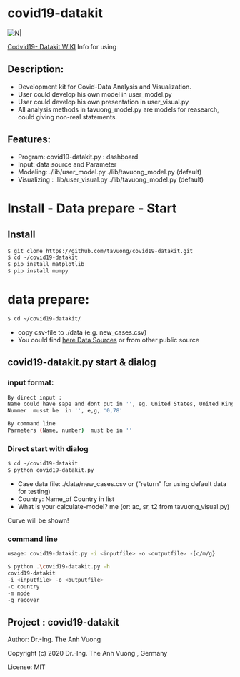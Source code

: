 # covid19-datakit
[![N|](https://vuongblog.files.wordpress.com/2020/05/git_pt_vuong60.png)](https://vuongblog.wordpress.com)

[Codvid19- Datakit WIKI](https://github.com/tavuong/covid19-datakit/wiki) Info for using
## Description:
- Development kit for Covid-Data Analysis and Visualization.
- User could develop his own model in user_model.py
- User could develop his own presentation in user_visual.py 
- All analysis methods in tavuong_model.py are models for reasearch, could giving non-real statements.

## Features:
- Program: covid19-datakit.py : dashboard
- Input: data source and Parameter
- Modeling:     ./lib/user_model.py ./lib/tavuong_model.py (default)
- Visualizing : .lib/user_visual.py ./lib/tavuong_model.py (default)

# Install - Data prepare - Start 
## Install
```sh
$ git clone https://github.com/tavuong/covid19-datakit.git
$ cd ~/covid19-datakit
$ pip install matplotlib
$ pip install mumpy
```
# data prepare: 
```sh
$ cd ~/covid19-datakit/
```
- copy csv-file to ./data (e.g. new_cases.csv) 
- You could find [here Data Sources](https://ourworldindata.org/coronavirus-source-data) or from other public source 

## covid19-datakit.py start & dialog
### input format:
```sh
By direct input : 
Name could have sape and dont put in '', eg. United States, United Kingdom
Nummer  musst be  in '', e,g, '0,78'

By command line
Parmeters (Name, number)  must be in ''
```

### Direct start with dialog
```sh
$ cd ~/covid19-datakit
$ python covid19-datakit.py
```
- Case data file: ./data/new_cases.csv or ("return" for using default data for testing) 
- Country: Name_of Country in list
- What is your calculate-model? me (or: ac, sr, t2 from tavuong_visual.py)

Curve will be shown!

### command line
```sh
usage: covid19-datakit.py -i <inputfile> -o <outputfile> -[c/m/g} 

$ python .\covid19-datakit.py -h
covid19-datakit
-i <inputfile> -o <outputfile>
-c country
-m mode
-g recover  
```


Project : covid19-datakit
----
Author: Dr.-Ing. The Anh Vuong 

Copyright (c) 2020 Dr.-Ing. The Anh Vuong , Germany

License: MIT
